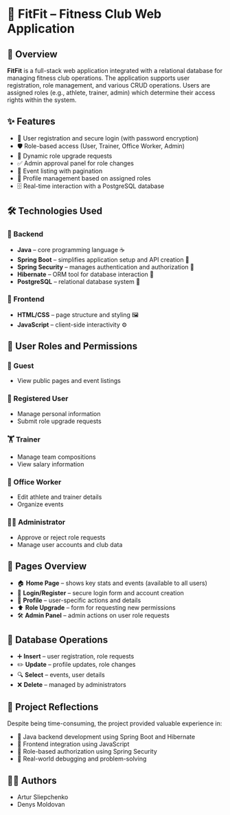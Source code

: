 # 💪 FitFit – Fitness Club Web Application

## 🧭 Overview

**FitFit** is a full-stack web application integrated with a relational database for managing fitness club operations. The application supports user registration, role management, and various CRUD operations. Users are assigned roles (e.g., athlete, trainer, admin) which determine their access rights within the system.

## ✨ Features

- 📝 User registration and secure login (with password encryption)
- 🛡️ Role-based access (User, Trainer, Office Worker, Admin)
- 🔁 Dynamic role upgrade requests
- ✅ Admin approval panel for role changes
- 📅 Event listing with pagination
- 👤 Profile management based on assigned roles
- 🗄️ Real-time interaction with a PostgreSQL database

## 🛠️ Technologies Used

### 🧠 Backend
- **Java** – core programming language ☕
- **Spring Boot** – simplifies application setup and API creation 🌱
- **Spring Security** – manages authentication and authorization 🔐
- **Hibernate** – ORM tool for database interaction 🧬
- **PostgreSQL** – relational database system 🐘

### 🎨 Frontend
- **HTML/CSS** – page structure and styling 🖼️
- **JavaScript** – client-side interactivity ⚙️

## 👥 User Roles and Permissions

### 👀 Guest
- View public pages and event listings

### 🙋 Registered User
- Manage personal information
- Submit role upgrade requests

### 🏋️ Trainer
- Manage team compositions
- View salary information

### 🧾 Office Worker
- Edit athlete and trainer details
- Organize events

### 🧑‍💼 Administrator
- Approve or reject role requests
- Manage user accounts and club data

## 🧩 Pages Overview

- 🏠 **Home Page** – shows key stats and events (available to all users)
- 🔐 **Login/Register** – secure login form and account creation
- 👤 **Profile** – user-specific actions and details
- ⬆️ **Role Upgrade** – form for requesting new permissions
- 🛠️ **Admin Panel** – admin actions on user role requests

## 💾 Database Operations

- ➕ **Insert** – user registration, role requests
- ✏️ **Update** – profile updates, role changes
- 🔍 **Select** – events, user details
- ❌ **Delete** – managed by administrators

## 💬 Project Reflections

Despite being time-consuming, the project provided valuable experience in:
- 🧪 Java backend development using Spring Boot and Hibernate
- 🎯 Frontend integration using JavaScript
- 🔐 Role-based authorization using Spring Security
- 🐞 Real-world debugging and problem-solving

## 👨‍💻 Authors

- Artur Sliepchenko
- Denys Moldovan
